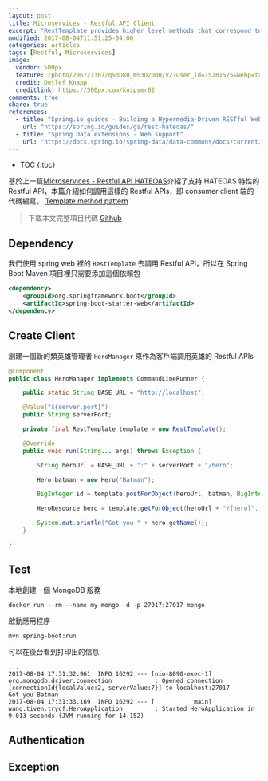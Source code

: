 ```yaml
---
layout: post
title: Microservices - Restful API Client
excerpt: "RestTemplate provides higher level methods that correspond to each of the six main HTTP methods that make invoking many RESTful services a one-liner and enforce REST best practices."
modified: 2017-08-04T11:51:25-04:00
categories: articles
tags: [Restful, Microservices]
image:
  vendor: 500px
  feature: /photo/206721307/q%3D80_m%3D2000/v2?user_id=15281525&webp=true&sig=738400c89e1ee3f44eb0a9281e3cf2b016efd36db44678ea65c22f2afed35fe9
  credit: Detlef Knapp
  creditlink: https://500px.com/knipser62
comments: true
share: true
references:
  - title: "Spring.io guides - Building a Hypermedia-Driven RESTful Web Service"
    url: "https://spring.io/guides/gs/rest-hateoas/"
  - title: "Spring Data extensions - Web support"
    url: "https://docs.spring.io/spring-data/data-commons/docs/current/reference/html/#core.extensions"
---
```


<style>
@import url('https://fonts.googleapis.com/css?family=Dosis:400,500');
.mdl-card__supporting-text.blog__post-body {
  font-family: 'Dosis', sans-serif;
}
</style>

* TOC
{:toc}

基於上一篇[Microservices - Restful API HATEOAS](/articles/microservices-restful-api-hateoas/)介紹了支持 HATEOAS 特性的 Restful API，本篇介紹如何調用這樣的 Restful APIs，即 consumer client 端的代碼編寫。 [Template method pattern][Template_method_pattern]

> 下載本文完整項目代碼 [Github](https://github.com/tiven-wang/try-cf/tree/spring-rest-client)

## Dependency

我們使用 spring web 裡的 `RestTemplate` 去調用 Restful API，所以在 Spring Boot Maven 項目裡只需要添加這個依賴包

```xml
<dependency>
	<groupId>org.springframework.boot</groupId>
	<artifactId>spring-boot-starter-web</artifactId>
</dependency>
```

## Create Client

創建一個新的類英雄管理者 `HeroManager` 來作為客戶端調用英雄的 Restful APIs

```java
@Component
public class HeroManager implements CommandLineRunner {

	public static String BASE_URL = "http://localhost";

	@Value("${server.port}")
	public String serverPort;

	private final RestTemplate template = new RestTemplate();

	@Override
	public void run(String... args) throws Exception {

		String heroUrl = BASE_URL + ":" + serverPort + "/hero";

		Hero batman = new Hero("Batman");

		BigInteger id = template.postForObject(heroUrl, batman, BigInteger.class);

		HeroResource hero = template.getForObject(heroUrl + "/{hero}", HeroResource.class, id);

		System.out.println("Got you " + hero.getName());
	}

}
```

## Test

本地創建一個 MongoDB 服務

`docker run --rm --name my-mongo -d -p 27017:27017 mongo`

啟動應用程序

`mvn spring-boot:run`

可以在後台看到打印出的信息

```
...
2017-08-04 17:31:32.961  INFO 16292 --- [nio-8090-exec-1] org.mongodb.driver.connection            : Opened connection [connectionId{localValue:2, serverValue:7}] to localhost:27017
Got you Batman
2017-08-04 17:31:33.169  INFO 16292 --- [           main] wang.tiven.trycf.HeroApplication         : Started HeroApplication in 9.013 seconds (JVM running for 14.152)
```

## Authentication

## Exception



[Template_method_pattern]:https://en.wikipedia.org/wiki/Template_method_pattern
